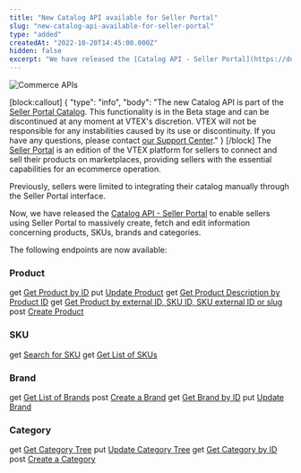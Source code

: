 ```yaml
---
title: "New Catalog API available for Seller Portal"
slug: "new-catalog-api-available-for-seller-portal"
type: "added"
createdAt: "2022-10-20T14:45:00.000Z"
hidden: false
excerpt: "We have released the [Catalog API - Seller Portal](https://developers.vtex.com/vtex-rest-api/reference/catalog-api-seller-portal-overview) to enable sellers using Seller Portal to massively create, fetch and edit information concerning products, SKUs, brands and categories."
---
```


![Commerce APIs](https://img.shields.io/badge/-Commerce%20APIs-brightgreen)

[block:callout]
{
  "type": "info",
  "body": "The new Catalog API is part of the [Seller Portal Catalog](https://help.vtex.com/en/tutorial/how-the-seller-portal-catalog-works--7pMB6YOt6YQDQQbzFB4Pxp). This functionality is in the Beta stage and can be discontinued at any moment at VTEX's discretion. VTEX will not be responsible for any instabilities caused by its use or discontinuity. If you have any questions, please contact [our Support Center](https://support.vtex.com/hc/en-us/requests)."
}
[/block]
The [Seller Portal](https://help.vtex.com/en/tutorial/how-to-set-up-your-store-on-seller-portal--6w1vBdRH2uuBGmUqgNQjwK) is an edition of the VTEX platform for sellers to connect and sell their products on marketplaces, providing sellers with the essential capabilities for an ecommerce operation.

Previously, sellers were limited to integrating their catalog manually through the Seller Portal interface.

Now, we have released the [Catalog API - Seller Portal](https://developers.vtex.com/vtex-rest-api/reference/catalog-api-seller-portal-overview) to enable sellers using Seller Portal to massively create, fetch and edit information concerning products, SKUs, brands and categories.

The following endpoints are now available:

### Product
<span class="APIMethod APIMethod_fixedWidth APIMethod_get">get</span> [Get Product by ID](https://developers.vtex.com/vtex-rest-api/reference/getproduct)
<span class="APIMethod APIMethod_fixedWidth APIMethod_put">put</span> [Update Product](https://developers.vtex.com/vtex-rest-api/reference/putproduct)
<span class="APIMethod APIMethod_fixedWidth APIMethod_get">get</span> [Get Product Description by Product ID](https://developers.vtex.com/vtex-rest-api/reference/getproductdescription)
<span class="APIMethod APIMethod_fixedWidth APIMethod_get">get</span> [Get Product by external ID, SKU ID, SKU external ID or slug](https://developers.vtex.com/vtex-rest-api/reference/getproductquery)
<span class="APIMethod APIMethod_fixedWidth APIMethod_post">post</span> [Create Product](https://developers.vtex.com/vtex-rest-api/reference/postproduct)


### SKU
<span class="APIMethod APIMethod_fixedWidth APIMethod_get">get</span> [Search for SKU](https://developers.vtex.com/vtex-rest-api/reference/searchsku)
<span class="APIMethod APIMethod_fixedWidth APIMethod_get">get</span> [Get List of SKUs](https://developers.vtex.com/vtex-rest-api/reference/listsku)

### Brand
<span class="APIMethod APIMethod_fixedWidth APIMethod_get">get</span> [Get List of Brands](https://developers.vtex.com/vtex-rest-api/reference/listbrand)
<span class="APIMethod APIMethod_fixedWidth APIMethod_post">post</span> [Create a Brand](https://developers.vtex.com/vtex-rest-api/reference/postbrand)
<span class="APIMethod APIMethod_fixedWidth APIMethod_get">get</span> [Get Brand by ID](https://developers.vtex.com/vtex-rest-api/reference/getbrand)
<span class="APIMethod APIMethod_fixedWidth APIMethod_put">put</span> [Update Brand](https://developers.vtex.com/vtex-rest-api/reference/putbrand)

### Category
<span class="APIMethod APIMethod_fixedWidth APIMethod_get">get</span> [Get Category Tree](https://developers.vtex.com/vtex-rest-api/reference/getcategorytree)
<span class="APIMethod APIMethod_fixedWidth APIMethod_put">put</span> [Update Category Tree](https://developers.vtex.com/vtex-rest-api/reference/updatecategorytree)
<span class="APIMethod APIMethod_fixedWidth APIMethod_get">get</span> [Get Category by ID](https://developers.vtex.com/vtex-rest-api/reference/getbyid-1)
<span class="APIMethod APIMethod_fixedWidth APIMethod_post">post</span> [Create a Category](https://developers.vtex.com/vtex-rest-api/reference/createcategory)